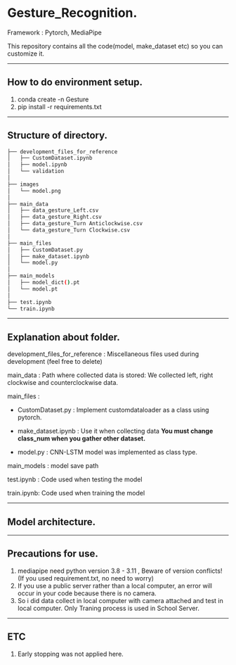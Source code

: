 # __Gesture_Recognition.__
Framework : Pytorch, MediaPipe

This repository contains all the code(model, make_dataset etc) so you can customize it.

***

## __How to do environment setup.__
1. conda create -n Gesture
2. pip install -r requirements.txt

***

## __Structure of directory.__

```bash
├── development_files_for_reference
│   ├── CustomDataset.ipynb
│   ├── model.ipynb
│   └── validation
│ 
├── images
│   └── model.png
│ 
├── main_data
│   ├── data_gesture_Left.csv
│   ├── data_gesture_Right.csv
│   ├── data_gesture_Turn Anticlockwise.csv
│   └── data_gesture_Turn Clockwise.csv
│ 
├── main_files
│   ├── CustomDataset.py
│   ├── make_dataset.ipynb
│   └── model.py
│ 
├── main_models
│   ├── model_dict().pt
│   └── model.pt
│ 
├── test.ipynb
└── train.ipynb
``` 


***

## __Explanation about folder.__
development_files_for_reference :  Miscellaneous files used during development (feel free to delete)

main_data : Path where collected data is stored: We collected left, right clockwise and counterclockwise data.

main_files :
- CustomDataset.py : Implement customdataloader as a class using pytorch.
- make_dataset.ipynb : Use it when collecting data __You must change class_num when you gather other dataset.__


- model.py : CNN-LSTM model was implemented as class type.

main_models : model save path 

test.ipynb : Code used when testing the model

train.ipynb: Code used when training the model

***

## __Model architecture.__


***
## __Precautions for use.__
1. mediapipe need python version 3.8 - 3.11 , Beware of version conflicts! (If you used requirement.txt, no need to worry)
2. If you use a public server rather than a local computer, an error will occur in your code because there is no camera.
3. So i did data collect in local computer with camera attached and test in local computer. Only Traning process is used in School Server.


***
## __ETC__
1. Early stopping was not applied here.
